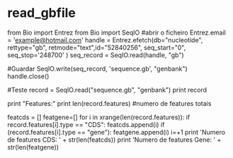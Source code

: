 read_gbfile
===========

from Bio import Entrez
from Bio import SeqIO
#abrir o ficheiro
Entrez.email = 'example@hotmail.com'
handle = Entrez.efetch(db="nucleotide", rettype="gb", retmode="text",id="52840256", seq_start="0", seq_stop='248700' )
seq_record = SeqIO.read(handle, "gb")

#Guardar
SeqIO.write(seq_record, 'sequence.gb', "genbank")
handle.close()

#Teste
record = SeqIO.read("sequence.gb", "genbank")
print record


print "Features:"
print len(record.features) #numero de features totais

featcds = []
featgene=[]
for i in xrange(len(record.features)): 
    if record.features[i].type == "CDS": 
        featcds.append(i)
    if  (record.features[i].type == "gene"):
        featgene.append(i)
        i=+1
print 'Numero de features CDS: ' + str(len(featcds))
print 'Numero de features Gene: ' + str(len(featgene))
